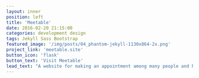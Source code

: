 ```yaml
---
layout: inner
position: left
title: 'Meetable'
date: 2016-02-20 21:15:00
categories: development design
tags: Jekyll Sass Bootstrap
featured_image: '/img/posts/04_phantom-jekyll-1130x864-2x.png'
project_link: 'meetable.site'
button_icon: 'flask'
button_text: 'Visit Meetable'
lead_text: "A website for making an appointment among many people and having their own calender"
---
```

